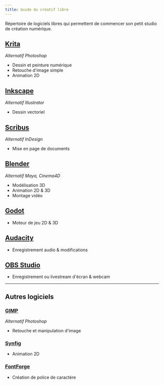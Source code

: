 ```yaml
---
title: Guide du créatif libre
---
```


Répertoire de logiciels libres qui permettent de commencer son petit studio de création numérique.

## [Krita](https://krita.org/fr)
*Alternatif Photoshop*
- Dessin et peinture numérique
- Retouche d'image simple
- Animation 2D

## [Inkscape](https://inkscape.org/fr/)
*Alternatif Illustrator*
- Dessin vectoriel

## [Scribus](https://www.scribus.net/)
*Alternatif InDesign*
- Mise en page de documents

## [Blender](https://www.blender.org/)
*Alternatif Maya, Cinema4D*
- Modélisation 3D
- Animation 2D & 3D
- Montage vidéo

## [Godot](https://godotengine.org/)
- Moteur de jeu 2D & 3D

## [Audacity](https://www.audacityteam.org/)
- Enregistrement audio & modifications

## [OBS Studio](https://obsproject.com/)
- Enregistrement ou livestream d'écran & webcam

---

## Autres logiciels

### [GIMP](https://www.gimp.org/)
*Alternatif Photoshop*
- Retouche et manipulation d'image

### [Synfig](https://www.synfig.org/)
- Animation 2D

### [FontForge](https://fontforge.org/)
- Création de police de caractère
